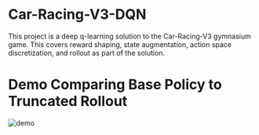 # Car-Racing-V3-DQN
This project is a deep q-learning solution to the Car-Racing-V3 gymnasium game. This covers reward shaping, state augmentation, action space discretization, and rollout as part of the solution.


# Demo Comparing Base Policy to Truncated Rollout
![demo](https://github.com/user-attachments/assets/60e138ec-f725-455e-bd68-a9f361e67428)
